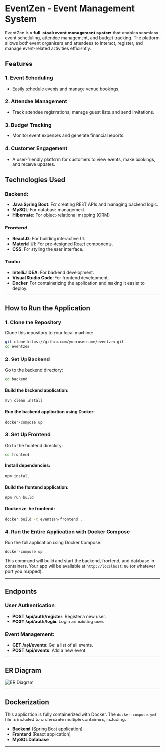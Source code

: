 
# EventZen - Event Management System

EventZen is a **full-stack event management system** that enables seamless event scheduling, attendee management, and budget tracking. The platform allows both event organizers and attendees to interact, register, and manage event-related activities efficiently.

## Features

### 1. **Event Scheduling**
   - Easily schedule events and manage venue bookings.

### 2. **Attendee Management**
   - Track attendee registrations, manage guest lists, and send invitations.

### 3. **Budget Tracking**
   - Monitor event expenses and generate financial reports.

### 4. **Customer Engagement**
   - A user-friendly platform for customers to view events, make bookings, and receive updates.

## Technologies Used

### **Backend:**
- **Java Spring Boot**: For creating REST APIs and managing backend logic.
- **MySQL**: For database management.
- **Hibernate**: For object-relational mapping (ORM).

### **Frontend:**
- **ReactJS**: For building interactive UI.
- **Material UI**: For pre-designed React components.
- **CSS**: For styling the user interface.

### **Tools:**
- **IntelliJ IDEA**: For backend development.
- **Visual Studio Code**: For frontend development.
- **Docker**: For containerizing the application and making it easier to deploy.

---

## How to Run the Application

### 1. **Clone the Repository**

Clone this repository to your local machine:

```bash
git clone https://github.com/yourusername/eventzen.git
cd eventzen
```

### 2. **Set Up Backend**

Go to the backend directory:

```bash
cd backend
```

#### Build the backend application:

```bash
mvn clean install
```

#### Run the backend application using Docker:

```bash
docker-compose up
```

### 3. **Set Up Frontend**

Go to the frontend directory:

```bash
cd frontend
```

#### Install dependencies:

```bash
npm install
```

#### Build the frontend application:

```bash
npm run build
```

#### Dockerize the frontend:

```bash
docker build -t eventzen-frontend .
```

### 4. **Run the Entire Application with Docker Compose**

Run the full application using Docker Compose:

```bash
docker-compose up
```

This command will build and start the backend, frontend, and database in containers. Your app will be available at `http://localhost:80` (or whatever port you mapped).

---

## Endpoints

### **User Authentication:**

- **POST /api/auth/register**: Register a new user.
- **POST /api/auth/login**: Login an existing user.

### **Event Management:**

- **GET /api/events**: Get a list of all events.
- **POST /api/events**: Add a new event.

---

## ER Diagram

![ER Diagram](https://github.com/user-attachments/assets/8cf85e2d-2bc2-4948-b417-4a4516c06340)

---

## Dockerization

This application is fully containerized with Docker. The `docker-compose.yml` file is included to orchestrate multiple containers, including:

- **Backend** (Spring Boot application)
- **Frontend** (React application)
- **MySQL Database**

---

